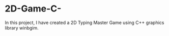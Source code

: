 # 2D-Game-C-
In this project, I have created a 2D Typing Master Game using C++ graphics library winbgim.
